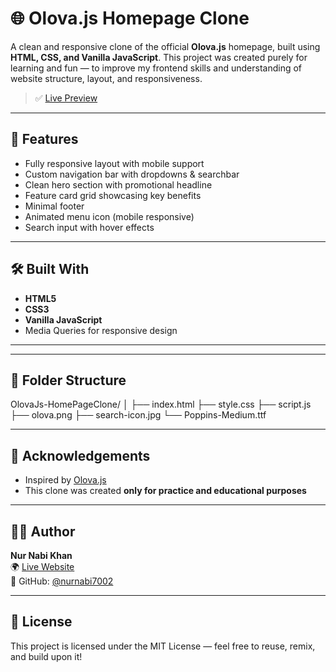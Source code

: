 # 🌐 Olova.js Homepage Clone

A clean and responsive clone of the official **Olova.js** homepage, built using **HTML, CSS, and Vanilla JavaScript**. This project was created purely for learning and fun — to improve my frontend skills and understanding of website structure, layout, and responsiveness.

> ✅ [Live Preview](https://nurnabi7002.github.io/OlovaJs-HomePageClone/)

---

## 🚀 Features

- Fully responsive layout with mobile support
- Custom navigation bar with dropdowns & searchbar
- Clean hero section with promotional headline
- Feature card grid showcasing key benefits
- Minimal footer
- Animated menu icon (mobile responsive)
- Search input with hover effects

---

## 🛠️ Built With

- **HTML5**
- **CSS3**
- **Vanilla JavaScript**
- Media Queries for responsive design

---


---

## 📁 Folder Structure


OlovaJs-HomePageClone/
│
├── index.html
├── style.css
├── script.js
├── olova.png
├── search-icon.jpg
└── Poppins-Medium.ttf




---

## 🤝 Acknowledgements

- Inspired by [Olova.js](https://olova.js.org)
- This clone was created **only for practice and educational purposes**

---

## 👨‍💻 Author

**Nur Nabi Khan**  
🌍 [Live Website](https://nurnabi7002.github.io/OlovaJs-HomePageClone/)   
🐙 GitHub: [@nurnabi7002](https://github.com/nurnabi7002)

---

## 📜 License

This project is licensed under the MIT License — feel free to reuse, remix, and build upon it!


